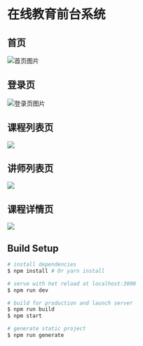 # 在线教育前台系统

## 首页
![首页图片](https://nicklaus-edu.oss-cn-beijing.aliyuncs.com/interview/online-edu-1.png)

## 登录页
![登录页图片](https://nicklaus-edu.oss-cn-beijing.aliyuncs.com/interview/online-edu-4.png)

## 课程列表页
![](https://nicklaus-edu.oss-cn-beijing.aliyuncs.com/interview/online-edu-2.png)

## 讲师列表页
![](https://nicklaus-edu.oss-cn-beijing.aliyuncs.com/interview/online-edu-3.png)

## 课程详情页
![](https://nicklaus-edu.oss-cn-beijing.aliyuncs.com/interview/online-edu-5.png)

## Build Setup

``` bash
# install dependencies
$ npm install # Or yarn install

# serve with hot reload at localhost:3000
$ npm run dev

# build for production and launch server
$ npm run build
$ npm start

# generate static project
$ npm run generate
```

